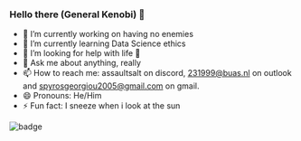 ### Hello there (General Kenobi) 👋

- 🔭 I’m currently working on having no enemies
- 🌱 I’m currently learning Data Science ethics
- 🤔 I’m looking for help with life 🚬 
- 💬 Ask me about anything, really 
- 📫 How to reach me: assaultsalt on discord, 231999@buas.nl on outlook and spyrosgeorgiou2005@gmail.com on gmail.
- 😄 Pronouns: He/Him
- ⚡ Fun fact: I sneeze when i look at the sun

![badge](https://custom-icon-badges.herokuapp.com/badge/ADS&AI-1x-orange.svg?logo=silvermedal) 
